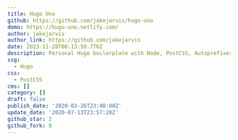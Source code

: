 ```yaml
---
title: Hugo Uno
github: https://github.com/jakejarvis/hugo-uno
demo: https://hugo-uno.netlify.com/
author: jakejarvis
author_link: https://github.com/jakejarvis
date: 2023-11-28T06:13:59.776Z
description: Personal Hugo boilerplate with Node, PostCSS, Autoprefixer, Netlify, etc.
ssg:
  - Hugo
css:
  - PostCSS
cms: []
category: []
draft: false
publish_date: '2020-03-26T23:40:00Z'
update_date: '2020-07-13T23:57:20Z'
github_star: 2
github_fork: 0
---
```


